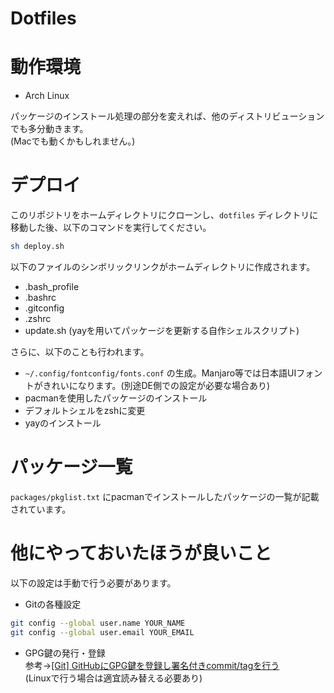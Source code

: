 # Dotfiles

# 動作環境
- Arch Linux

パッケージのインストール処理の部分を変えれば、他のディストリビューションでも多分動きます。  
(Macでも動くかもしれません。)

# デプロイ
このリポジトリをホームディレクトリにクローンし、`dotfiles` ディレクトリに移動した後、以下のコマンドを実行してください。

```bash
sh deploy.sh
```

以下のファイルのシンボリックリンクがホームディレクトリに作成されます。

- .bash_profile
- .bashrc
- .gitconfig
- .zshrc
- update.sh (yayを用いてパッケージを更新する自作シェルスクリプト)

さらに、以下のことも行われます。

- `~/.config/fontconfig/fonts.conf` の生成。Manjaro等では日本語UIフォントがきれいになります。(別途DE側での設定が必要な場合あり)
- pacmanを使用したパッケージのインストール
- デフォルトシェルをzshに変更
- yayのインストール

# パッケージ一覧
`packages/pkglist.txt` にpacmanでインストールしたパッケージの一覧が記載されています。

# 他にやっておいたほうが良いこと
以下の設定は手動で行う必要があります。

- Gitの各種設定
```bash
git config --global user.name YOUR_NAME
git config --global user.email YOUR_EMAIL
```

- GPG鍵の発行・登録  
参考→[[Git] GitHubにGPG鍵を登録し署名付きcommit/tagを行う](https://blog.katsubemakito.net/git/github-gpg)  
(Linuxで行う場合は適宜読み替える必要あり)
